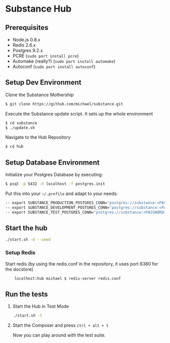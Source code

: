 Substance Hub
===

## Prerequisites

- Node.js 0.8.x
- Redis 2.6.x
- Postgres 9.2.x
- PCRE (`sudo port install pcre`)
- Automake (really?) (`sudo port install automake`)
- Autoconf (`sudo port install autoconf`)


## Setup Dev Environment

Clone the Substance Mothership

```bash
$ git clone https://github.com/michael/substance.git
```

Execute the Substance update script. It sets up the whole environment

```bash
$ cd substance
$ ./update.sh
```

Navigate to the Hub Repository

```bash
$ cd hub
```

## Setup Database Environment

Initialize your Postgres Database by executing:

```bash
$ psql -p 5432 -h localhost -f postgres.init
```

Put this into your `~/.profile` and adapt to your needs:

```bash
-- export SUBSTANCE_PRODUCTION_POSTGRES_CONN="postgres://substance:<PASSWORD>@localhost:5432/substance"
-- export SUBSTANCE_DEVELOPMENT_POSTGRES_CONN="postgres://substance:<PASSWORD>@localhost:5432/substance_development"
-- export SUBSTANCE_TEST_POSTGRES_CONN="postgres://substance:<PASSWORD>@localhost:5432/substance_test"
```


## Start the hub

```bash
./start.sh -d --seed
```

### Setup Redis

Start redis (by using the redis.conf in the repository, it uses port 6380 for the docstore)

```bash
    localhost:hub michael $ redis-server redis.conf
```

## Run the tests

1. Start the Hub in Test Mode

   ```bash
   ./start.sh -t
   ```

2. Start the Composer and press `ctrl + alt + t`

   Now you can play around with the test suite.
